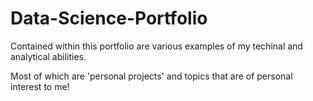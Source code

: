 # Data-Science-Portfolio

Contained within this portfolio are various examples of my techinal and analytical abilities. 

Most of which are 'personal projects' and topics that are of personal interest to me! 
